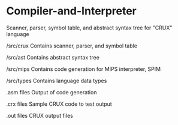 # Compiler-and-Interpreter
Scanner, parser, symbol table, and abstract syntax tree for "CRUX" language

/src/crux 
Contains scanner, parser, and symbol table

/src/ast
Contains abstract syntax tree

/src/mips
Contains code generation for MIPS interpreter, SPIM

/src/types
Contains language data types

.asm files
Output of code generation

.crx files
Sample CRUX code to test output

.out files
CRUX output files
